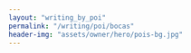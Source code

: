 ```yaml
---
layout: "writing_by_poi"
permalink: "/writing/poi/bocas"
header-img: "assets/owner/hero/pois-bg.jpg"
---
```

